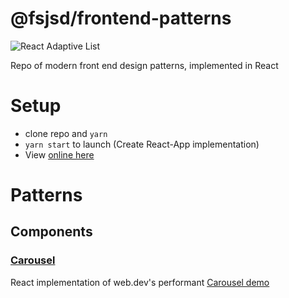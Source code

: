 # @fsjsd/frontend-patterns

![React Adaptive List](https://fsjsd.github.io/frontend-patterns/.docs/readme-header-fepatterns.jpg)

Repo of modern front end design patterns, implemented in React

# Setup

- clone repo and `yarn`
- `yarn start` to launch (Create React-App implementation)
- View [online here](https://fsjsd.github.io/frontend-patterns/build/index.html)

# Patterns

## Components

### [Carousel](src/features/carousel/)

React implementation of web.dev's performant [Carousel demo](https://web.dev/patterns/web-vitals-patterns/)
